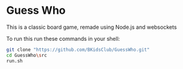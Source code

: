 # Guess Who

This is a classic board game, remade using Node.js and websockets  

To run this run these commands in your shell:
```bash
git clone "https://github.com/BKidsClub/GuessWho.git"
cd GuessWho\src
run.sh
```